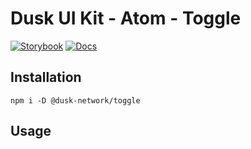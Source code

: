 # Dusk UI Kit - Atom - Toggle

[![Storybook](https://img.shields.io/badge/Storybook-Component_Playground-%23FF4785?style=flat&toggle=storybook)](https://dusk-network.github.io/dusk-ui-kit/?path=/story/components-atoms-toggle)
[![Docs](https://img.shields.io/badge/Documentation-%235E35CF?style=flat)](https://dusk-network.github.io/dusk-ui-kit/docs/components/atoms/toggle)

## Installation

```
npm i -D @dusk-network/toggle
```

## Usage

<!-- MARKDOWN-AUTO-DOCS:START (CODE:src=../../../examples/src/atoms/toggle/Toggle_01.svelte) -->
<!-- MARKDOWN-AUTO-DOCS:END -->
